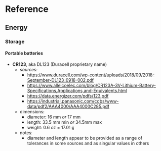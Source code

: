# Reference

## Energy

### Storage

#### Portable batteries

- **CR123**, aka DL123 (Duracell proprietary name)
  - _sources:_
    - https://www.duracell.com/wp-content/uploads/2018/09/2018-September-DL123_0918-002.pdf
    - https://www.allelcoelec.com/blog/CR123A-3V-Lithium-Battery-Specifications,Applications,and-Equivalents.html
    - https://data.energizer.com/pdfs/123.pdf
    - https://industrial.panasonic.com/cdbs/www-data/pdf2/AAA4000/AAA4000C285.pdf
  - dimensions:
    - diameter: 16 mm _or_ 17 mm
    - length: 33.5 mm min _or_ 34.5mm max
    - weight: 0.6 oz = 17.01 g
  - notes:
    - diameter and length appear to be provided as a range of tolerances in some sources and as singular values in others
